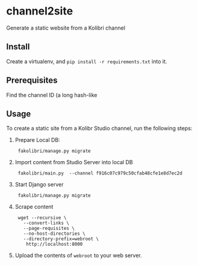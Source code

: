 # channel2site
Generate a static website from a Kolibri channel


Install
-------
Create a virtualenv, and `pip install -r requirements.txt` into it.



Prerequisites
-------------
Find the channel ID (a long hash-like



Usage
-----
To create a static site from a Kolibr Studio channel, run the following steps:

1. Prepare Local DB:

        fakolibri/manage.py migrate


2. Import content from Studio Server into local DB

        fakolibri/main.py  --channel f916c07c979c50cfab48cfe1e8d7ec2d


3. Start Django server

        fakolibri/manage.py migrate


4. Scrape content

        wget --recursive \
          --convert-links \
          --page-requisites \
          --no-host-directories \
          --directory-prefix=webroot \
           http://localhost:8000

5. Upload the contents of `webroot` to your web server.



